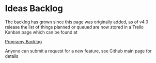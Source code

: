 # Ideas Backlog

The backlog has grown since this page was originally added, as of v4.0 release 
the list of things planned or queued are now stored in a Trello Kanban page which can be found at

[Programy Backlog](https://trello.com/b/ksToL3tX/chatilly)

Anyone can submit a request for a new feature, see Github main page for details
 